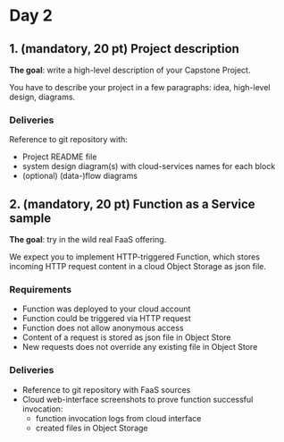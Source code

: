 # Day 2

## 1. (mandatory, 20 pt) Project description

**The goal**: write a high-level description of your Capstone Project.

You have to describe your project in a few paragraphs: idea, high-level design, diagrams.

### Deliveries

Reference to git repository with:

- Project README file
- system design diagram(s) with cloud-services names for each block
- (optional) (data-)flow diagrams

## 2. (mandatory, 20 pt) Function as a Service sample

**The goal**: try in the wild real FaaS offering.

We expect you to implement HTTP-triggered Function, which stores incoming HTTP request content in a cloud Object Storage as json file.

### Requirements

- Function was deployed to your cloud account
- Function could be triggered via HTTP request
- Function does not allow anonymous access
- Content of a request is stored as json file in Object Store
- New requests does not override any existing file in Object Store

### Deliveries

- Reference to git repository with FaaS sources
- Cloud web-interface screenshots to prove function successful invocation:
    - function invocation logs from cloud interface
    - created files in Object Storage
